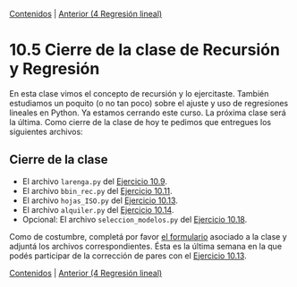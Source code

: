 [Contenidos](../Contenidos.md) \| [Anterior (4 Regresión lineal)](04_Regresion_Lineal.md)

# 10.5 Cierre de la clase de Recursión y Regresión

En esta clase vimos el concepto de recursión y lo ejercitaste. También estudiamos un poquito (o no tan poco) sobre el ajuste y uso de regresiones lineales en Python. Ya estamos cerrando este curso. La próxima clase será la última. Como cierre de la clase de hoy te pedimos que entregues los siguientes archivos:

## Cierre de la clase

* El archivo `larenga.py` del [Ejercicio 10.9](../10_Recursion/03_EjerciciosRec.md#ejercicio-109-pascal).
* El archivo `bbin_rec.py` del [Ejercicio 10.11](../10_Recursion/03_EjerciciosRec.md#ejercicio-1011-búsqueda-binaria).
* El archivo `hojas_ISO.py` del [Ejercicio 10.13](../10_Recursion/03_EjerciciosRec.md#ejercicio-1013-hojas-iso-y-recursión).
* El archivo `alquiler.py` del  [Ejercicio 10.14](../10_Recursion/04_Regresion_Lineal.md#ejercicio-1014-precioalquiler-superficie).
* Opcional: El archivo `seleccion_modelos.py` del  [Ejercicio 10.18](../10_Recursion/04_Regresion_Lineal.md#ejercicio-1018-selección-de-modelos).

Como de costumbre, completá por favor [el formulario](http://www.google.com.ar) asociado a la clase y adjuntá los archivos correspondientes.
Ésta es la última semana en la que podés participar de la corrección de pares con el [Ejercicio 10.13](../10_Recursion/03_EjerciciosRec.md#ejercicio-1013-hojas-iso-y-recursión).

[Contenidos](../Contenidos.md) \| [Anterior (4 Regresión lineal)](04_Regresion_Lineal.md)

